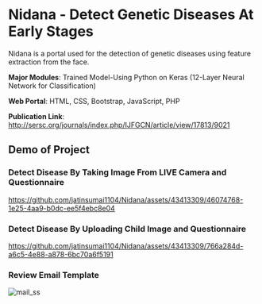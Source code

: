 # Nidana - Detect Genetic Diseases At Early Stages
Nidana is a portal used for the detection of genetic diseases using feature extraction from the face.

**Major Modules**: Trained Model-Using Python on Keras (12-Layer Neural Network for Classification)

**Web Portal**: HTML, CSS, Bootstrap, JavaScript, PHP

**Publication Link**: http://sersc.org/journals/index.php/IJFGCN/article/view/17813/9021
## Demo of Project

### Detect Disease By Taking Image From LIVE Camera and Questionnaire
https://github.com/jatinsumai1104/Nidana/assets/43413309/46074768-1e25-4aa9-b0dc-ee5f4ebc8e04


### Detect Disease By Uploading Child Image and Questionnaire
https://github.com/jatinsumai1104/Nidana/assets/43413309/766a284d-a6c5-4e88-a878-6bc70a6f5191

### Review Email Template
![mail_ss](https://github.com/jatinsumai1104/Nidana/assets/43413309/d1e593c0-d66a-4fe6-833b-70a5800a2c20)

